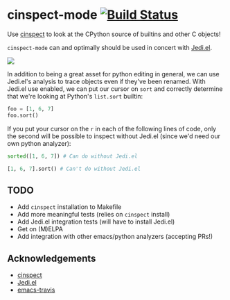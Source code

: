 # cinspect-mode [![Build Status](https://travis-ci.org/inlinestyle/cinspect-mode.el.svg?branch=master)](https://travis-ci.org/inlinestyle/lifted.el)
Use [cinspect](https://github.com/punchagan/cinspect) to look at the CPython source of builtins and other C objects!

`cinspect-mode` can and optimally should be used in concert with [Jedi.el](http://tkf.github.io/emacs-jedi).

![](https://raw.github.com/inlinestyle/cinspect-mode/master/images/cinspect-startswith.png)

In addition to being a great asset for python editing in general, we can use Jedi.el's analysis to trace objects even if they've been renamed. With Jedi.el use enabled, we can put our cursor on `sort` and correctly determine that we're looking at Python's `list.sort` builtin:
```python
foo = [1, 6, 7]
foo.sort()
```
If you put your cursor on the `r` in each of the following lines of code, only the second will be possible to inspect without Jedi.el (since we'd need our own python analyzer):
```python
sorted([1, 6, 7]) # Can do without Jedi.el

[1, 6, 7].sort() # Can't do without Jedi.el
```

## TODO
 - Add `cinspect` installation to Makefile
 - Add more meaningful tests (relies on `cinspect` install)
 - Add Jedi.el integration tests (will have to install Jedi.el)
 - Get on (M)ELPA
 - Add integration with other emacs/python analyzers (accepting PRs!)

## Acknowledgements
 - [cinspect](https://github.com/punchagan/cinspect)
 - [Jedi.el](http://tkf.github.io/emacs-jedi)
 - [emacs-travis](https://github.com/rolandwalker/emacs-travis)
